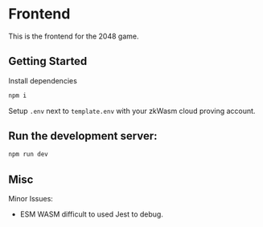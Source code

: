 # Frontend

This is the frontend for the 2048 game.

## Getting Started

Install dependencies

```bash
npm i
```

Setup `.env` next to `template.env` with your zkWasm cloud proving account.

## Run the development server:

```bash
npm run dev
```

## Misc

Minor Issues:

-   ESM WASM difficult to used Jest to debug.
